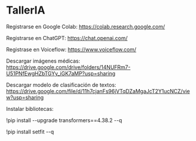 # TallerIA

Registrarse en Google Colab:
https://colab.research.google.com/

Registrarse en ChatGPT:
https://chat.openai.com/

Registrase en Voiceflow:
https://www.voiceflow.com/

Descargar imágenes médicas:
https://drive.google.com/drive/folders/14NUFRm7-U51PNfEwgHZbTGYy_iGK7aMP?usp=sharing

Descargar modelo de clasificación de textos:
https://drive.google.com/file/d/11h7cjanFs96jVTqDZaMgaJcT2Y1ucNCZ/view?usp=sharing

Instalar bibliotecas:

!pip install --upgrade transformers==4.38.2 --q

!pip install setfit --q



